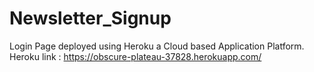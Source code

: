 # Newsletter_Signup

Login Page deployed using Heroku a Cloud based Application Platform.<br>
Heroku link : https://obscure-plateau-37828.herokuapp.com/
